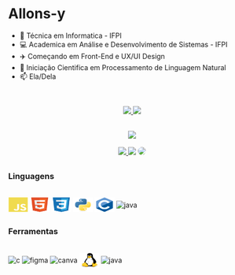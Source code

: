 # Allons-y
- 🤖 Técnica em Informatica - IFPI
- 💻 Academica em Análise e Desenvolvimento de Sistemas - IFPI
- ✈️ Começando em Front-End e ‍UX/UI Design
- 📘 Iniciação Cientifica em Processamento de Linguagem Natural
- 📫 Ela/Dela

 ##
 <br>
<div align="center">  
  <a href="https://github.com/joyzinhw">
  <img height="180em" src="https://github-readme-stats.vercel.app/api?username=joyzinhw&show_icons=true&theme=transparent"/>
  <img height="180em" src="https://github-readme-stats.vercel.app/api/top-langs/?username=joyzinhw&layout=compact&langs_count=16&theme=transparent"/>
</div>

 <br>
 
 <p align="center">
  <img src="https://github-profile-trophy.vercel.app/?username=joyzinhw&theme=transparent&row=2&no-bg=true&column=3&margin-w=15&margin-h=15" />
</p>

<div align="center"> 
<a href="https://instagram.com/joyzinhw" target="_blank"><img src="https://img.shields.io/badge/-Instagram-%23E4405F?style=transparent&logo=instagram&logoColor=white"</a>
<a href = "mailto:joycemouraifpi@gmail.com"> <img src="https://img.shields.io/badge/-Gmail-%23333?style=transparent&logo=gmail&logoColor=white" target="_blank"></a>
<a href="https://www.linkedin.com/in/joyce-moura-7aa76624a/" target="_blank"><img src="https://img.shields.io/badge/-LinkedIn-%230077B5?style=transparent&logo=linkedin&logoColor=white" style="border-radius: 30px" target="_blank"></a> 
 </div>

##
 ### Linguagens
 
<div style="display: inline_block"><br>
  <img align="center" alt="Rafa-Js" height="30" width="40" src="https://raw.githubusercontent.com/devicons/devicon/master/icons/javascript/javascript-plain.svg">
  <img align="center" alt="Rafa-HTML" height="30" width="40" src="https://raw.githubusercontent.com/devicons/devicon/master/icons/html5/html5-original.svg">
  <img align="center" alt="Rafa-CSS" height="30" width="40" src="https://raw.githubusercontent.com/devicons/devicon/master/icons/css3/css3-original.svg">
  <img align="center" alt="Rafa-Python" height="30" width="40" src="https://raw.githubusercontent.com/devicons/devicon/master/icons/python/python-original.svg">
  <img align="center" height="30" width="40" alt="c-icon" src="https://raw.githubusercontent.com/devicons/devicon/master/icons/c/c-original.svg">
  <img align="center" alt="java" height="30" width="40" src="https://cdn.jsdelivr.net/gh/devicons/devicon/icons/java/java-original.svg">
</div>

 ##
  ### Ferramentas
 
 <div style="display: inline_block"><br> 
 <img align="center" alt="c" height="30" width="40" src="https://cdn.jsdelivr.net/gh/devicons/devicon/icons/codepen/codepen-plain.svg">
 <img align="center" alt="figma" height="30" width="40" src="https://cdn.jsdelivr.net/gh/devicons/devicon/icons/figma/figma-plain.svg">
 <img align="center" alt="canva" height="30" width="40" src="https://cdn.jsdelivr.net/gh/devicons/devicon/icons/canva/canva-original.svg">
 <img align="center" alt="linux" height="30" width="40" src="https://raw.githubusercontent.com/devicons/devicon/master/icons/linux/linux-original.svg">
 <img align="center" alt="java" height="30" width="40" src="https://cdn.jsdelivr.net/gh/devicons/devicon/icons/vscode/vscode-original.svg">
 
 </div>
 

 
  </div>
